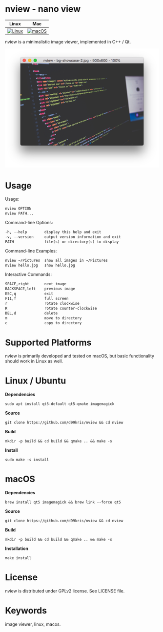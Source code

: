 nview - nano view
=================

| **Linux** | **Mac** |
|-----------|---------|
| [![Linux](https://github.com/d99kris/nview/workflows/Linux/badge.svg)](https://github.com/d99kris/nview/actions?query=workflow%3ALinux) | [![macOS](https://github.com/d99kris/nview/workflows/macOS/badge.svg)](https://github.com/d99kris/nview/actions?query=workflow%3AmacOS) |

nview is a minimalistic image viewer, implemented in C++ / Qt.

![screenshot](/res/screenshot.png) 

Usage
=====
Usage:

    nview OPTION
    nview PATH...

Command-line Options:

    -h, --help        display this help and exit
    -v, --version     output version information and exit
    PATH              file(s) or directory(s) to display

Command-line Examples:

    nview ~/Pictures  show all images in ~/Pictures
    nview hello.jpg   show hello.jpg

Interactive Commands:

    SPACE,right       next image
    BACKSPACE,left    previous image
    ESC,q             exit
    F11,f             full screen
    r                 rotate clockwise
    R                 rotate counter-clockwise
    DEL,d             delete
    m                 move to directory
    c                 copy to directory

Supported Platforms
===================
nview is primarily developed and tested on macOS, but basic functionality should work in Linux
as well.

Linux / Ubuntu
==============

**Dependencies**

    sudo apt install qt5-default qt5-qmake imagemagick

**Source**

    git clone https://github.com/d99kris/nview && cd nview

**Build**

    mkdir -p build && cd build && qmake .. && make -s

**Install**

    sudo make -s install

macOS
=====

**Dependencies**

    brew install qt5 imagemagick && brew link --force qt5

**Source**

    git clone https://github.com/d99kris/nview && cd nview

**Build**

    mkdir -p build && cd build && qmake .. && make -s

**Installation**

    make install

License
=======
nview is distributed under GPLv2 license. See LICENSE file.

Keywords
========
image viewer, linux, macos.
